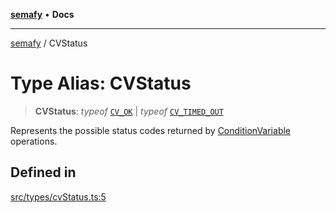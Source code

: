 [**semafy**](../README.md) • **Docs**

***

[semafy](../globals.md) / CVStatus

# Type Alias: CVStatus

> **CVStatus**: *typeof* [`CV_OK`](../variables/CV_OK.md) \| *typeof* [`CV_TIMED_OUT`](../variables/CV_TIMED_OUT.md)

Represents the possible status codes
returned by [ConditionVariable](../classes/ConditionVariable.md) operations.

## Defined in

[src/types/cvStatus.ts:5](https://github.com/havelessbemore/semafy/blob/571d9f7b8415a099d2913b0d38cb23c994b5c69d/src/types/cvStatus.ts#L5)
